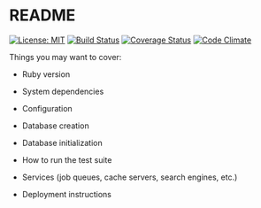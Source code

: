# README

[![License: MIT](https://img.shields.io/badge/License-MIT-yellow.svg)](https://opensource.org/licenses/MIT)
[![Build Status](https://travis-ci.org/enowmbi/lazarus.svg?branch=master)](https://travis-ci.org/enowmbi/lazarus)
[![Coverage Status](https://coveralls.io/repos/github/enowmbi/lazarus/badge.svg?branch=master)](https://coveralls.io/github/enowmbi/lazarus?branch=master)
[![Code Climate](https://codeclimate.com/github/codeclimate/codeclimate/badges/gpa.svg)](https://codeclimate.com/github/enowmbi/lazarus)

Things you may want to cover:

* Ruby version

* System dependencies

* Configuration

* Database creation

* Database initialization

* How to run the test suite

* Services (job queues, cache servers, search engines, etc.)

* Deployment instructions
